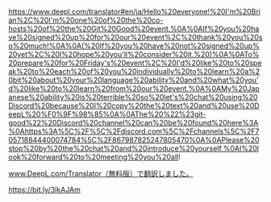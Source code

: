 https://www.deepl.com/translator#en/ja/Hello%20everyone!%20I'm%20Brian%2C%20I'm%20one%20of%20the%20co-hosts%20of%20the%20Git%20Good%20event.%0A%0AIf%20you%20have%20signed%20up%20for%20our%20event%2C%20thank%20you%20so%20much!%0A%0A(%20If%20you%20have%20not%20signed%20up%20yet%2C%20I%20hope%20you'll%20consider%20it.%20)%0A%0ATo%20prepare%20for%20Friday's%20event%2C%20I'd%20like%20to%20speak%20to%20each%20of%20you%20individually%20to%20learn%20a%20bit%20about%20your%20language%20ability%20and%20what%20you'd%20like%20to%20learn%20from%20our%20event.%0A%0AMy%20Japanese%20ability%20is%20terrible%20so%20let's%20chat%20using%20Discord%20because%20I%20copy%20the%20text%20and%20use%20DeepL%20%F0%9F%98%85%0A%0AThe%20%22%23git-good%22%20Discord%20channel%20can%20be%20found%20here%3A%0Ahttps%3A%5C%2F%5C%2Fdiscord.com%5C%2Fchannels%5C%2F705718844400074784%5C%2F867987825247805470%0A%0APlease%20stop%20by%20the%20chat%20and%20introduce%20yourself.%0AI%20look%20forward%20to%20meeting%20you%20all!

www.DeepL.com/Translator（無料版）で翻訳しました。

https://bit.ly/3lkAJAm